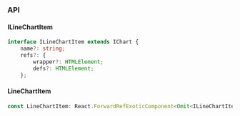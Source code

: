 

### API

#### ILineChartItem

```ts
interface ILineChartItem extends IChart {
    name?: string;
    refs?: {
        wrapper?: HTMLElement;
        defs?: HTMLElement;
    };
```

#### LineChartItem

```ts
const LineChartItem: React.ForwardRefExoticComponent<Omit<ILineChartItem, "ref"> & React.RefAttributes<unknown>>;
```

